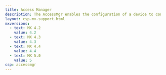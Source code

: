 ```yaml
---
title: Access Manager
description: The AccessMgr enables the configuration of a device to control which user or application(s) can be used on a given device as well as what the application(s) can do.
layout: csp-mx-support.html
mxversions:
  - text: MX 4.2
    value: 4.2
  - text: MX 4.3
    value: 4.3
  - text: MX 4.4
    value: 4.4
  - text: MX 5.0
    value: 5
csp: accessmgr
---
```






